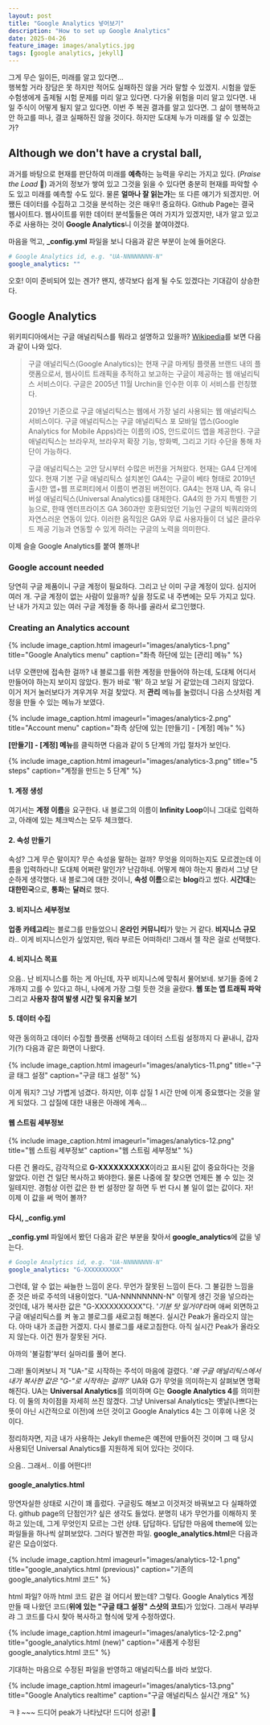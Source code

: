 ```yaml
---
layout: post
title: "Google Analytics 넣어보기"
description: "How to set up Google Analytics"
date: 2025-04-26
feature_image: images/analytics.jpg
tags: [google analytics, jekyll]
---
```


그게 무슨 일이든, 미래를 알고 있다면...<br />
행복할 거라 장담은 못 하지만 적어도 실패하진 않을 거라 말할 수 있겠지. 시험을 앞둔 수험생에게 출제될 시험 문제를 미리 알고 있다면. 다가올 위험을 미리 알고 있다면. 내일 주식이 어떻게 될지 알고 있다면. 이번 주 복권 결과를 알고 있다면. 그 삶이 행복하고 안 하고를 떠나, 결코 실패하진 않을 것이다. 하지만 도대체 누가 미래를 알 수 있겠는가?

## Although we don't have a crystal ball,

과거를 바탕으로 현재를 판단하여 미래를 **예측**하는 능력을 우리는 가지고 있다. (*Praise the Load* 🎉) 과거의 정보가 쌓여 있고 그것을 읽을 수 있다면 충분히 현재를 파악할 수도 있고 미래를 예측할 수도 있다. 물론 **얼마나 잘 읽는가**는 또 다른 얘기가 되겠지만. 어쨌든 데이터를 수집하고 그것을 분석하는 것은 매우!! 중요하다. Github Page는 결국 웹사이트다. 웹사이트를 위한 데이터 분석툴들은 여러 가지가 있겠지만, 내가 알고 있고 주로 사용하는 것이 **Google Analytics**니 이것을 붙여야겠다. 

마음을 먹고, **_config.yml** 파일을 보니 다음과 같은 부분이 눈에 들어온다.

```yml
# Google Analytics id, e.g. "UA-NNNNNNNN-N"
google_analytics: ""
```
 
오호! 이미 준비되어 있는 겐가? 왠지, 생각보다 쉽게 될 수도 있겠다는 기대감이 상승한다.

<!--more-->

## Google Analytics

위키피디아에서는 구글 애널리틱스를 뭐라고 설명하고 있을까? [Wikipedia](https://ko.wikipedia.org/wiki/구글_애널리틱스 "위키피디아에서 구글 애널리틱스에 대한 설명")를 보면 다음과 같이 나와 있다.

> 구글 애널리틱스(Google Analytics)는 현재 구글 마케팅 플랫폼 브랜드 내의 플랫폼으로서, 웹사이트 트래픽을 추적하고 보고하는 구글이 제공하는 웹 애널리틱스 서비스이다. 구글은 2005년 11월 Urchin을 인수한 이후 이 서비스를 런칭했다.
> 
> 2019년 기준으로 구글 애널리틱스는 웹에서 가장 널리 사용되는 웹 애널리틱스 서비스이다. 구글 애널리틱스는 구글 애널리틱스 포 모바일 앱스(Google Analytics for Mobile Apps)라는 이름의 iOS, 안드로이드 앱을 제공한다. 구글 애널리틱스는 브라우저, 브라우저 확장 기능, 방화벽, 그리고 기타 수단을 통해 차단이 가능하다.
> 
> 구글 애널리틱스는 고안 당시부터 수많은 버전을 거쳐왔다. 현재는 GA4 단계에 있다. 현재 기본 구글 애널리틱스 설치본인 GA4는 구글이 베타 형태로 2019년 출시한 앱+웹 프로퍼티에서 이름이 변경된 버전이다. GA4는 현재 UA, 즉 유니버설 애널리틱스(Universal Analytics)를 대체한다. GA4의 한 가지 특별한 기능으로, 한때 엔터프라이즈 GA 360과만 호환되었던 기능인 구글의 빅쿼리와의 자연스러운 연동이 있다. 이러한 움직임은 GA와 무료 사용자들이 더 넓은 클라우드 제공 기능과 연동할 수 있게 하려는 구글의 노력을 의미한다.

이제 슬슬 Google Analytics를 붙여 볼까나!

### Google account needed

당연히 구글 제품이니 구글 계정이 필요하다. 그리고 난 이미 구글 계정이 있다. 심지어 여러 개. 구글 계정이 없는 사람이 있을까? 싶을 정도로 내 주변에는 모두 가지고 있다. 난 내가 가지고 있는 여러 구글 계정들 중 하나를 골라서 로그인했다.

### Creating an Analytics account

{% include image_caption.html imageurl="images/analytics-1.png" title="Google Analytics menu" caption="좌측 하단에 있는 [관리] 메뉴" %}

너무 오랜만에 접속한 걸까? 내 블로그를 위한 계정을 만들어야 하는데, 도대체 어디서 만들어야 하는지 보이지 않았다. 뭔가 바로 '똮' 하고 보일 거 같았는데 그러지 않았다. 이거 저거 눌러보다가 겨우겨우 저걸 찾았다. 저 **관리** 메뉴를 눌렀더니 다음 스샷처럼 계정을 만들 수 있는 메뉴가 보였다. 

{% include image_caption.html imageurl="images/analytics-2.png" title="Account menu" caption="좌측 상단에 있는 [만들기] - [계정] 메뉴" %}

**[만들기] - [계정] 메뉴**를 클릭하면 다음과 같이 5 단계의 가입 절차가 보인다.

{% include image_caption.html imageurl="images/analytics-3.png" title="5 steps" caption="계정을 만드는 5 단계" %}

#### 1. 계정 생성

여기서는 **계정 이름**을 요구한다. 내 블로그의 이름이 **Infinity Loop**이니 그대로 입력하고, 아래에 있는 체크박스는 모두 체크했다.

#### 2. 속성 만들기

속성? 그게 무슨 말이지? 무슨 속성을 말하는 걸까? 무엇을 의미하는지도 모르겠는데 이름을 입력하라니! 도대체 어쩌란 말인가? 난감하네. 어떻게 해야 하는지 몰라서 그냥 단순하게 생각했다. 내 블로그에 대한 것이니, **속성 이름**으로는 **blog**라고 썼다. **시간대**는 **대한민국**으로, **통화**는 **달러**로 했다.

#### 3. 비지니스 세부정보

**업종 카테고리**는 블로그를 만들었으니 **온라인 커뮤니티**가 맞는 거 같다. **비지니스 규모**라.. 이게 비지니스인가 싶었지만, 뭐라 부르든 어떠하리! 그래서 젤 작은 걸로 선택했다.

#### 4. 비지니스 목표

으음.. 난 비지니스를 하는 게 아닌데, 자꾸 비지니스에 맞춰서 물어보네. 보기들 중에 2개까지 고를 수 있다고 하니, 나에게 가장 그럴 듯한 것을 골랐다. **웹 또는 앱 트래픽 파악** 그리고 **사용자 참여 발생 시간 및 유지율 보기**

#### 5. 데이터 수집

약관 동의하고 데이터 수집할 플랫폼 선택하고 데이터 스트림 설정까지 다 끝내니, 갑자기(?) 다음과 같은 화면이 나왔다.

{% include image_caption.html imageurl="images/analytics-11.png" title="구글 태그 설정" caption="구글 태그 설정" %}

이게 뭐지? 그냥 가볍게 넘겼다. 하지만, 이후 삽질 1 시간 만에 이게 중요했다는 것을 알게 되었다. 그 삽질에 대한 내용은 아래에 계속...

#### 웹 스트림 세부정보

{% include image_caption.html imageurl="images/analytics-12.png" title="웹 스트림 세부정보" caption="웹 스트림 세부정보" %}

다른 건 몰라도, 감각적으로 **G-XXXXXXXXXX**이라고 표시된 값이 중요하다는 것을 알았다. 이런 건 일단 복사하고 봐야한다. 물론 나중에 잘 찾으면 언제든 볼 수 있는 것 일테지만. 경험상 이런 값은 한 번 설정만 잘 하면 두 번 다시 볼 일이 없는 값이다. 자! 이제 이 값을 써 먹어 볼까?

#### 다시, _config.yml

**_config.yml** 파일에서 봤던 다음과 같은 부분을 찾아서 **google_analytics**에 값을 넣는다.

```yml
# Google Analytics id, e.g. "UA-NNNNNNNN-N"
google_analytics: "G-XXXXXXXXXX"
```

그런데, 알 수 없는 싸늘한 느낌이 온다. 무언가 잘못된 느낌이 든다. 그 불길한 느낌을 준 것은 바로 주석의 내용이었다. "UA-NNNNNNNN-N" 이렇게 생긴 것을 넣으라는 것인데, 내가 복사한 값은 "G-XXXXXXXXXX"다. '_기분 탓 일거야_'라며 애써 외면하고 구글 애널리틱스를 켜 놓고 블로그를 새로고침 해본다. 실시간 Peak가 올라오지 않는다. 아마 내가 조급한 거겠지. 다시 블로그를 새로고침한다. 아직 실시간 Peak가 올라오지 않는다. 이건 뭔가 잘못된 거다.

아까의 '불길함'부터 실마리를 풀어 본다.

그래! 돌이켜보니 저 "UA-"로 시작하는 주석이 마음에 걸렸다. '_왜 구글 애널리틱스에서 내가 복사한 값은 "G-"로 시작하는 걸까?_' UA와 G가 무엇을 의미하는지 살펴보면 명확해진다. UA는 **Universal Analytics**를 의미하며 G는 **Google Analytics 4**를 의미한다. 이 둘의 차이점을 자세히 쓰진 않겠다. 그냥 Universal Analytics는 옛날(나쁘다는 뜻이 아닌 시간적으로 이전)에 쓰던 것이고 Google Analytics 4는 그 이후에 나온 것이다. 

정리하자면, 지금 내가 사용하는 Jekyll theme은 예전에 만들어진 것이며 그 때 당시 사용되던 Universal Analytics를 지원하게 되어 있다는 것이다.

으음.. 그래서.. 이를 어떤다!!

#### google_analytics.html

망연자실한 상태로 시간이 꽤 흘렀다. 구글링도 해보고 이것저것 바꿔보고 다 실패하였다. github page의 단점인가? 싶은 생각도 들었다. 분명히 내가 무언가를 이해하지 못하고 있는데, 그게 무엇인지 모르는 그런 상태. 답답하다. 답답한 마음에 theme에 있는 파일들을 하나씩 살펴보았다. 그러다 발견한 파일. **google_analytics.html**은 다음과 같은 모습이었다.

{% include image_caption.html imageurl="images/analytics-12-1.png" title="google_analytics.html (previous)" caption="기존의 google_analytics.html 코드" %}

html 파일? 아까 html 코드 같은 걸 어디서 봤는데? 그렇다. Google Analytics 계정 만들 때 나왔던 코드(**위에 있는 "구글 태그 설정" 스샷의 코드**)가 있었다. 그래서 부랴부랴 그 코드를 다시 찾아 복사하고 형식에 맞게 수정하였다.

{% include image_caption.html imageurl="images/analytics-12-2.png" title="google_analytics.html (new)" caption="새롭게 수정된 google_analytics.html 코드" %}

기대하는 마음으로 수정된 파일을 반영하고 애널리틱스를 바라 보았다.

{% include image_caption.html imageurl="images/analytics-13.png" title="Google Analytics realtime" caption="구글 애널리틱스 실시간 개요" %}

ㅋㅑ~~~ 드디어 peak가 나타났다! 드디어 성공! 🎉